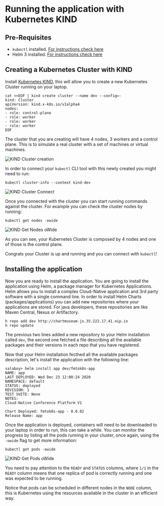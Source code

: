 # Running the application with Kubernetes KIND

## Pre-Requisites
- `kubectl` installed. [For instructions check here](https://kubernetes.io/docs/tasks/tools/install-kubectl/)
- Helm 3 installed. [For instructions check here](https://helm.sh/docs/intro/install/)

## Creating a Kubernetes Cluster with KIND

Install [Kubernetes KIND](https://kind.sigs.k8s.io/docs/user/quick-start/#installation), this will allow you to create a new Kubernetes Cluster running on your laptop. 

```
cat <<EOF | kind create cluster --name dev --config=-
kind: Cluster
apiVersion: kind.x-k8s.io/v1alpha4
nodes:
- role: control-plane
- role: worker
- role: worker
- role: worker
EOF
```

The cluster that you are creating will have 4 nodes, 3 workers and a control plane. 
This is to simulate a real cluster with a set of machines or virtual machines. 

![KIND Cluster creation](imgs/kind-cluster-creation.png)

In order to connect your `kubectl` CLI tool with this newly created you might need to run:

```
kubectl cluster-info --context kind-dev
```
![KIND Cluster Connect](imgs/kind-kubectl-connect.png)

Once you connected with the cluster you can start running commands against the cluster. For example you can check the cluster nodes by running:

```
kubectl get nodes -owide
```

![KIND Get Nodes oWide](imgs/kind-kubectl-get-nodes.png)

As you can see,  your Kubernetes Cluster is composed by 4 nodes and one of those is the control plane. 

Congrats your Cluster is up and running and you can connect with `kubectl`! 

## Installing the application

Now you are ready to install the application. 
You are going to install the application using Helm, a package manager for Kubernetes Applications. Helm allows you to install a complex Cloud-Native application and 3rd party software with a single command line. In order to install Helm Charts (packages/applications) you can add new repositories where your applications are stored. For java developers, these repositories are like Maven Central, Nexus or Artifactory. 

```
h repo add dev http://chartmuseum-jx.35.222.17.41.nip.io
h repo update
```

The previous two lines added a new repository to your Helm installation called `dev`, the second one fetched a file describing all the available packages and their versions in each repo that you have registered. 

Now that your Helm installation fecthed all the available packages description, let's install the application with the following line:

```
salaboy> helm install app dev/fmtok8s-app     
NAME: app
LAST DEPLOYED: Wed Dec 23 12:00:24 2020
NAMESPACE: default
STATUS: deployed
REVISION: 1
TEST SUITE: None
NOTES:
Cloud-Native Conference Platform V1

Chart Deployed: fmtok8s-app - 0.0.82
Release Name: app

```

Once the application is deployed, containers will need to be downloaded to your laptop in order to run, this can take a while. You can monitor the progress by listing all the pods running in your cluster, once again, using the `-owide` flag to get more information:

```
kubectl get pods -owide
```

![KIND Get Pods oWide](imgs/kind-kubectl-get-pods.png)

You need to pay attention to the `READY` and `STATUS` columns, where `1/1` in the `READY` column means that one replica of pod is correctly running and one was expected to be running. 

Notice that pods can be scheduled in different nodes in the `NODE` column, this is Kubernetes using the resources available in the cluster in an efficient way.



